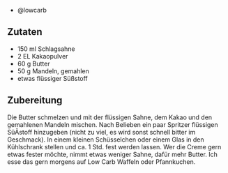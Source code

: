 - @lowcarb

## Zutaten

-  150 ml Schlagsahne
-  2 EL Kakaopulver
-  60 g Butter
-  50 g Mandeln, gemahlen
-  etwas flüssiger Süßstoff

## Zubereitung

Die Butter schmelzen und mit der flüssigen Sahne, dem Kakao und den gemahlenen Mandeln mischen. Nach Belieben ein paar Spritzer flüssigen SüÃstoff hinzugeben (nicht zu viel, es wird sonst schnell bitter im Geschmack). In einem kleinen Schüsselchen oder einem Glas in den Kühlschrank stellen und ca. 1 Std. fest werden lassen. Wer die Creme gern etwas fester möchte, nimmt etwas weniger Sahne, dafür mehr Butter. Ich esse das gern morgens auf Low Carb Waffeln oder Pfannkuchen.

